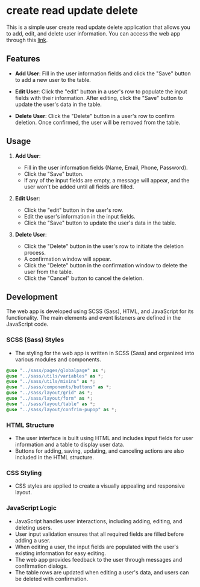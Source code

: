 # create read update delete


This is a simple user create read update delete application that allows you to add, edit, and delete user information. You can access the web app through this [link](https://ayhamalahmad.github.io/create-read-update-delete/).

## Features

- **Add User**: Fill in the user information fields and click the "Save" button to add a new user to the table.

- **Edit User**: Click the "edit" button in a user's row to populate the input fields with their information. After editing, click the "Save" button to update the user's data in the table.

- **Delete User**: Click the "Delete" button in a user's row to confirm deletion. Once confirmed, the user will be removed from the table.

## Usage

1. **Add User**:
   - Fill in the user information fields (Name, Email, Phone, Password).
   - Click the "Save" button.
   - If any of the input fields are empty, a message will appear, and the user won't be added until all fields are filled.

2. **Edit User**:
   - Click the "edit" button in the user's row.
   - Edit the user's information in the input fields.
   - Click the "Save" button to update the user's data in the table.

3. **Delete User**:
   - Click the "Delete" button in the user's row to initiate the deletion process.
   - A confirmation window will appear.
   - Click the "Delete" button in the confirmation window to delete the user from the table.
   - Click the "Cancel" button to cancel the deletion.


## Development

The web app is developed using SCSS (Sass), HTML, and JavaScript for its functionality. The main elements and event listeners are defined in the JavaScript code.

### SCSS (Sass) Styles
- The styling for the web app is written in SCSS (Sass) and organized into various modules and components.

```scss
@use "../sass/pages/globalpage" as *;
@use "../sass/utils/variables" as *;
@use "../sass/utils/mixins" as *;
@use "../sass/components/buttons" as *;
@use "../sass/layout/grid" as *;
@use "../sass/layout/form" as *;
@use "../sass/layout/table" as *;
@use "../sass/layout/confrim-pupop" as *;
```

### HTML Structure
- The user interface is built using HTML and includes input fields for user information and a table to display user data.
- Buttons for adding, saving, updating, and canceling actions are also included in the HTML structure.

### CSS Styling
- CSS styles are applied to create a visually appealing and responsive layout.

### JavaScript Logic
- JavaScript handles user interactions, including adding, editing, and deleting users.
- User input validation ensures that all required fields are filled before adding a user.
- When editing a user, the input fields are populated with the user's existing information for easy editing.
- The web app provides feedback to the user through messages and confirmation dialogs.
- The table rows are updated when editing a user's data, and users can be deleted with confirmation.


